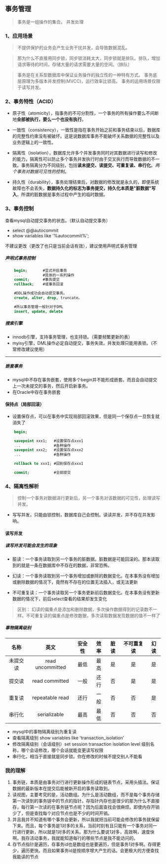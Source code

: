 ## 事务管理
> 事务是一组操作的集合。
> 并发处理

### 1、应用场景
> 不提供保护的业务会产生业务干扰并发，会导致数据混乱。
 
> 那为什么不直接用同步锁，同步锁消耗太大，同步锁就是排队。排队，增加请求等待的时间，存储大量的请求需要大量的空间。（排队）

> 事务是在关系型数据库中保证业务操作的独立性的一种特有方式。
 事务底层原理为多版本并发控制(MVCC)，运行效率比锁高。
 事务的运用场景仅限于读写并发。

### 2、事务特性（ACID）
- 原子性（atomicity），指事务的不可分割性，一个事务的所有操作要么不间断地**全部被执行，要么一个也没有执行**。
  
- 一致性（consistency），一致性是指在事务开始之前和事务结束以后，数据库的完整性约束没有被破坏。这是说数据库事务不能破坏关系数据的完整性以及业务逻辑上的一致性。
    
- 隔离性（isolation），数据库允许多个并发事务同时对其数据进行读写和修改的能力，隔离性可以防止多个事务并发执行时由于交叉执行而导致数据的不一致。事务隔离分为不同级别，包括**读未提交、读提交、可重复读、串行化**。*两个事务对数据可见性的控制*。
  
- 持久性（durability），事务处理结束后，对数据的修改就是永久的，即便系统故障也不会丢失，**数据持久化的标志为事务提交，持久化本质是"脏数据"写入**，所谓的脏数据是事务过程中产生的临时数据。

### 3、事务控制
查看mysql自动提交事务的状态。（默认自动提交事务）
- select @@autocommit
- show variables like '%autocommit%';

不建议更改（更改了也只是当前会话有效），建议使用声明式事务管理

##### 声明式事务控制
```sql
    begin;       #显式开启事务
    ....         #具体的一系列操作
    commit;      #事务提交
    rollback;    #或事务回滚

    #DDL操作成功会自动提交事务。
    create, alter, drop, truncate。

    #所以事务管理一般针对于DML
    insert, update, delete
```

##### 搜索引擎
- innodb引擎，支持事务管理，也支持锁。（需要频繁更新的表）  
- myisy引擎，DML操作必定自动提交，事务失效。并发处理只能用表锁。（不常修改建议使用）
---

##### 嵌套事务
- mysql中不存在事务嵌套，使用多个begin并不能形成嵌套。而且会自动提交上一次未提交的事务，然后开启新事务。
- 在Oracle中存在事务嵌套

#### 保持点（局部回滚）
- 设置保存点，可以在事务中实现局部回滚效果，但是同一个保存点一旦恢复就消失了
```sql
    begin;

    savepoint xxx1;   #设置保存点xxx1
    ...               #各种操作
    savepoint xxx2;   #设置保存点xxx2
    ...               #各种操作

    rollback to xxx1; #回到保存点xxx1

    commit;           #全部提交
```
### 4、隔离性解析
> 控制一个事务对数据进行更新后，另一个事务对该数据的可见性，处理读写并发。
- 写写并发，只能由锁控制，数据库自己会控制。读读并发，并不存在并发影响。
#### 读写并发

##### 读写并发可能会发生的现象
- 脏读：一个事务读取到另一个事务的脏数据。脏数据是可能回滚的。那本读取到的就是一条在数据库中不存在的数据，非常恐怖。

- 幻读：一个事务读取到另一个事务增加或删除的数据变化。在本事务没有增加或删除数据的情况下，竟然有不存在的位置无法插入，或无法更新
  
- 不可重复读：一个事务读取另一个事务更新前后数据变化。在本事务没有更新数据的情况下，前后select查看的结果却发生变化
  
>区别： 幻读的偏重点是添加和删除数据，多次操作数据得到的记录数不一样。不可重复读的偏重点是修改数据，多次读取数据发现数据的值不一样了

##### 事物隔离级别
| 名称 | 英文 | 安全性 | 效率 | 脏读 | 不可重复读 | 幻读 |
| :---: | :---:| :---: | :---: | :---: | :---: | :---: |
|未提交读|read uncommitted|最低|最高|是|是|是|
|提交读|read committed|一般|还行|否|是|是|
|重复读|repeatable read|还行|一般|否|否|是|
|串行化|serializable|最高|最低|否|否|否|

- mysql中的事物隔离级别为重复读
- 查看隔离级别 show variables like 'transaction_isolation'
- 修改隔离级别（会话级别）set session transaction isolation level 级别名称，哪个会话修改，哪个会话就能变更读写权限
- 串行化，相当于直接就是同步锁。你在修改的时候不提交别人不能看

### 我的理解
1. 事务链，本质是由事务对行进行更新操作形成的链表节点，采用头插法。保证数据的最新版本在提交后能被新开启的事务读取到。
2. 读视图，主要考究的是，活动数组。为什么是活动数组，而不是每个事务存储第一次读到的事务链中的节点的指针。存指针内存也是很少的那为什么不直接存，每行第一次读的在事务链节点呢？因为后面查找会很麻烦。即使内存开销少了，但是查找每个对应节点也是不少的时间开销。
3. 并且我并不知道有哪个事务会更新，所以我就把当前可能会修改的事务就保留下来。而且，每个事务是1对多的关系，当前时刻有且只能有一个事务对同一行进行更新，所以就是1对多的关系。那为什么要说1对多，高效啊，速度快啊，我存活动事务，我就能知道每行的哪些节点是我不能访问的。
4. 存节点指针是遍历，存事务id也是数组也是要遍历，但是事务1对多啊。存得更少，遍历更快。而且如果事务id是按顺序增大产生的话。会更极大的方便查找我能读的节点

